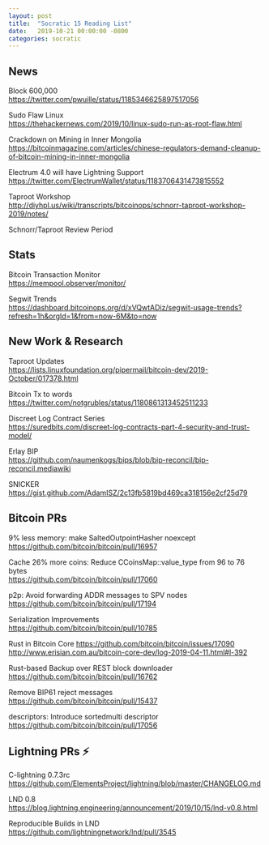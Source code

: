 ```yaml
---
layout: post
title:  "Socratic 15 Reading List"
date:   2019-10-21 00:00:00 -0800
categories: socratic
---
```


## News

Block 600,000  
<https://twitter.com/pwuille/status/1185346625897517056>

Sudo Flaw Linux  
<https://thehackernews.com/2019/10/linux-sudo-run-as-root-flaw.html>

Crackdown on Mining in Inner Mongolia  
<https://bitcoinmagazine.com/articles/chinese-regulators-demand-cleanup-of-bitcoin-mining-in-inner-mongolia>

Electrum 4.0 will have Lightning Support  
<https://twitter.com/ElectrumWallet/status/1183706431473815552>

Taproot Workshop  
<http://diyhpl.us/wiki/transcripts/bitcoinops/schnorr-taproot-workshop-2019/notes/>

Schnorr/Taproot Review Period  

## Stats

Bitcoin Transaction Monitor  
<https://mempool.observer/monitor/>

Segwit Trends  
<https://dashboard.bitcoinops.org/d/xVQwtADiz/segwit-usage-trends?refresh=1h&orgId=1&from=now-6M&to=now>


## New Work & Research

Taproot Updates  
<https://lists.linuxfoundation.org/pipermail/bitcoin-dev/2019-October/017378.html>

Bitcoin Tx to words  
<https://twitter.com/notgrubles/status/1180861313452511233>

Discreet Log Contract Series  
<https://suredbits.com/discreet-log-contracts-part-4-security-and-trust-model/>

Erlay BIP  
<https://github.com/naumenkogs/bips/blob/bip-reconcil/bip-reconcil.mediawiki>

SNICKER  
<https://gist.github.com/AdamISZ/2c13fb5819bd469ca318156e2cf25d79>


## Bitcoin PRs

9% less memory: make SaltedOutpointHasher noexcept  
<https://github.com/bitcoin/bitcoin/pull/16957>

Cache 26% more coins: Reduce CCoinsMap::value_type from 96 to 76 bytes  
<https://github.com/bitcoin/bitcoin/pull/17060>

p2p: Avoid forwarding ADDR messages to SPV nodes  
<https://github.com/bitcoin/bitcoin/pull/17194>

Serialization Improvements  
<https://github.com/bitcoin/bitcoin/pull/10785>

Rust in Bitcoin Core
<https://github.com/bitcoin/bitcoin/issues/17090>  
<http://www.erisian.com.au/bitcoin-core-dev/log-2019-04-11.html#l-392>

Rust-based Backup over REST block downloader  
<https://github.com/bitcoin/bitcoin/pull/16762>

Remove BIP61 reject messages  
<https://github.com/bitcoin/bitcoin/pull/15437>

descriptors: Introduce sortedmulti descriptor  
<https://github.com/bitcoin/bitcoin/pull/17056>


## Lightning PRs ⚡

C-lightning 0.7.3rc  
<https://github.com/ElementsProject/lightning/blob/master/CHANGELOG.md>

LND 0.8  
<https://blog.lightning.engineering/announcement/2019/10/15/lnd-v0.8.html>

Reproducible Builds in LND  
<https://github.com/lightningnetwork/lnd/pull/3545>


